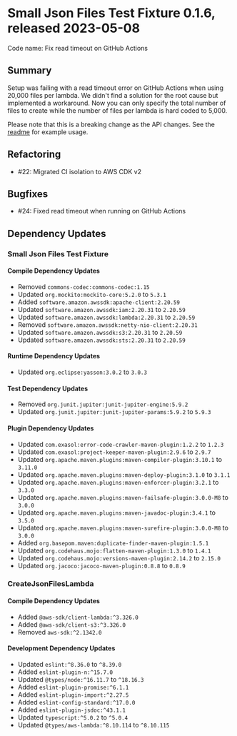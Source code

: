 # Small Json Files Test Fixture 0.1.6, released 2023-05-08

Code name: Fix read timeout on GitHub Actions

## Summary

Setup was failing with a read timeout error on GitHub Actions when using 20,000 files per lambda. We didn't find a solution for the root cause but implemented a workaround. Now you can only specify the total number of files to create while the number of files per lambda is hard coded to 5,000.

Please note that this is a breaking change as the API changes. See the [readme](https://github.com/exasol/small-json-files-test-fixture/#usage) for example usage.

## Refactoring

* #22: Migrated CI isolation to AWS CDK v2

## Bugfixes

* #24: Fixed read timeout when running on GitHub Actions

## Dependency Updates

### Small Json Files Test Fixture

#### Compile Dependency Updates

* Removed `commons-codec:commons-codec:1.15`
* Updated `org.mockito:mockito-core:5.2.0` to `5.3.1`
* Added `software.amazon.awssdk:apache-client:2.20.59`
* Updated `software.amazon.awssdk:iam:2.20.31` to `2.20.59`
* Updated `software.amazon.awssdk:lambda:2.20.31` to `2.20.59`
* Removed `software.amazon.awssdk:netty-nio-client:2.20.31`
* Updated `software.amazon.awssdk:s3:2.20.31` to `2.20.59`
* Updated `software.amazon.awssdk:sts:2.20.31` to `2.20.59`

#### Runtime Dependency Updates

* Updated `org.eclipse:yasson:3.0.2` to `3.0.3`

#### Test Dependency Updates

* Removed `org.junit.jupiter:junit-jupiter-engine:5.9.2`
* Updated `org.junit.jupiter:junit-jupiter-params:5.9.2` to `5.9.3`

#### Plugin Dependency Updates

* Updated `com.exasol:error-code-crawler-maven-plugin:1.2.2` to `1.2.3`
* Updated `com.exasol:project-keeper-maven-plugin:2.9.6` to `2.9.7`
* Updated `org.apache.maven.plugins:maven-compiler-plugin:3.10.1` to `3.11.0`
* Updated `org.apache.maven.plugins:maven-deploy-plugin:3.1.0` to `3.1.1`
* Updated `org.apache.maven.plugins:maven-enforcer-plugin:3.2.1` to `3.3.0`
* Updated `org.apache.maven.plugins:maven-failsafe-plugin:3.0.0-M8` to `3.0.0`
* Updated `org.apache.maven.plugins:maven-javadoc-plugin:3.4.1` to `3.5.0`
* Updated `org.apache.maven.plugins:maven-surefire-plugin:3.0.0-M8` to `3.0.0`
* Added `org.basepom.maven:duplicate-finder-maven-plugin:1.5.1`
* Updated `org.codehaus.mojo:flatten-maven-plugin:1.3.0` to `1.4.1`
* Updated `org.codehaus.mojo:versions-maven-plugin:2.14.2` to `2.15.0`
* Updated `org.jacoco:jacoco-maven-plugin:0.8.8` to `0.8.9`

### CreateJsonFilesLambda

#### Compile Dependency Updates

* Added `@aws-sdk/client-lambda:^3.326.0`
* Added `@aws-sdk/client-s3:^3.326.0`
* Removed `aws-sdk:^2.1342.0`

#### Development Dependency Updates

* Updated `eslint:^8.36.0` to `^8.39.0`
* Added `eslint-plugin-n:^15.7.0`
* Updated `@types/node:^16.11.7` to `^18.16.3`
* Added `eslint-plugin-promise:^6.1.1`
* Added `eslint-plugin-import:^2.27.5`
* Added `eslint-config-standard:^17.0.0`
* Added `eslint-plugin-jsdoc:^43.1.1`
* Updated `typescript:^5.0.2` to `^5.0.4`
* Updated `@types/aws-lambda:^8.10.114` to `^8.10.115`
